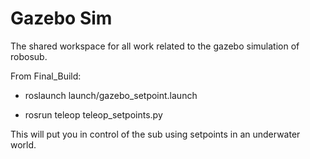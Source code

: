 # Gazebo Sim

The shared workspace for all work related to the gazebo simulation of robosub.

From Final_Build:

* roslaunch launch/gazebo_setpoint.launch

* rosrun teleop teleop_setpoints.py

This will put you in control of the sub using setpoints in an underwater world.

